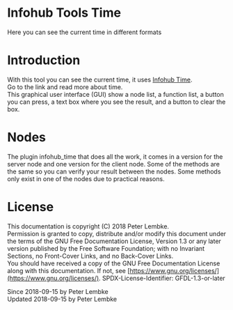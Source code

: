 # Infohub Tools Time
Here you can see the current time in different formats  

# Introduction
With this tool you can see the current time, it uses [Infohub Time](plugin,infohub_time).  
Go to the link and read more about time.  
This graphical user interface (GUI) show a node list, a function list, a button you can press, a text box where you see the result, and a button to clear the box.  

# Nodes
The plugin infohub_time that does all the work, it comes in a version for the server node and one version for the client node.
Some of the methods are the same so you can verify your result between the nodes.
Some methods only exist in one of the nodes due to practical reasons.  

# License
This documentation is copyright (C) 2018 Peter Lembke.  
Permission is granted to copy, distribute and/or modify this document under the terms of the GNU Free Documentation License, Version 1.3 or any later version published by the Free Software Foundation; with no Invariant Sections, no Front-Cover Links, and no Back-Cover Links.  
You should have received a copy of the GNU Free Documentation License along with this documentation. If not, see [https://www.gnu.org/licenses/](https://www.gnu.org/licenses/).  SPDX-License-Identifier: GFDL-1.3-or-later  

Since 2018-09-15 by Peter Lembke  
Updated 2018-09-15 by Peter Lembke  
